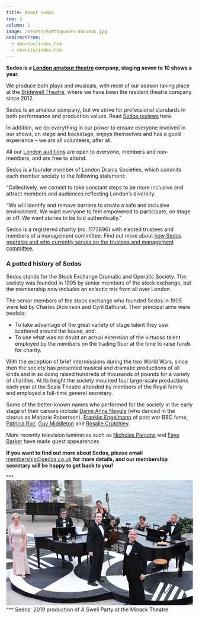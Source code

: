 ```yaml
---
title: About Sedos
row: 2
column: 1
image: /assets/earthquakes-aboutus.jpg
RedirectFrom:
  - aboutus/index.htm
  - charity/index.htm
---
```

**Sedos is a [London amateur theatre](https://sedos.co.uk) company, staging seven to 10 shows a year.**

We produce both plays and musicals, with most of our season taking place at the [Bridewell Theatre](https://sedos.co.uk/venues/bridewell), where we have been the resident theatre company since 2012.

Sedos is an amateur company, but we strive for professional standards in both performance and production values. Read [Sedos reviews](https://sedos.co.uk/about/sedos-reviews) here. [](/about/in-the-press)

In addition, we do everything in our power to ensure everyone involved in our shows, on stage and backstage, enjoys themselves and has a good experience – we are all volunteers, after all.

All our [London auditions](https://sedos.co.uk/get-involved) are open to everyone, members and non-members, and are free to attend.

Sedos is a founder member of London Drama Societies, which commits each member society to the following statement:

“Collectively, we commit to take constant steps to be more inclusive and attract members and audiences reflecting London’s diversity.

“We will identify and remove barriers to create a safe and inclusive environment. We want everyone to feel empowered to participate, on stage or off. We want stories to be told authentically.”

Sedos is a registered charity (no. 1173896) with elected trustees and members of a management committee. Find out more about [how Sedos operates and who currently serves on the trustees and management committee.](https://sedos.co.uk/about/how-we-operate)

### A potted history of Sedos

Sedos stands for the Stock Exchange Dramatic and Operatic Society. The society was founded in 1905 by senior members of the stock exchange, but the membership now includes an eclectic mix from all over London.

The senior members of the stock exchange who founded Sedos in 1905 were led by Charles Dickinson and Cyril Bathurst. Their principal aims were twofold:

* To take advantage of the great variety of stage talent they saw scattered around the house, and:
* To use what was no doubt an actual extension of the virtuoso talent employed by the members on the trading floor at the time to raise funds for charity.

With the exception of brief intermissions during the two World Wars, since then the society has presented musical and dramatic productions of all kinds and in so doing raised hundreds of thousands of pounds for a variety of charities. At its height the society mounted four large-scale productions each year at the Scala Theatre attended by members of the Royal family and employed a full-time general secretary.

Some of the better-known names who performed for the society in the early stage of their careers include [Dame Anna Neagle](http://en.wikipedia.org/wiki/Anna_Neagle) (who danced in the chorus as Marjorie Robertson), [Franklin Engelmann](http://en.wikipedia.org/wiki/Franklin_Engelmann) of post war BBC fame, [Patricia Roc](http://en.wikipedia.org/wiki/Patricia_Roc), [Guy Middleton](http://en.wikipedia.org/wiki/Guy_Middleton) and [Rosalie Crutchley](http://en.wikipedia.org/wiki/Rosalie_Crutchley).

More recently television luminaries such as [Nicholas Parsons](https://en.wikipedia.org/wiki/Nicholas_Parsons) and [Faye Barker](http://en.wikipedia.org/wiki/Faye_Barker) have made guest appearances.

**If you want to find out more about Sedos, please email** [membership@sedos.co.uk](mailto:membership@sedos.co.uk) **for more details, and our membership secretary will be happy to get back to you!**

^^^
![Sedos' 2019 production of A Swell Party at the Minack Theatre](/assets/48114677321_bd0b9e8b25_c.jpg)
^^^ Sedos' 2019 production of A Swell Party at the Minack Theatre
